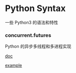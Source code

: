 # Python Syntax

一些 Python3 的语法和特性

### concurrent.futures

Python 的异步多线程和多进程实现

[doc](https://docs.python.org/3/library/concurrent.futures.html)

[example](http://htmlpreview.github.io/?https://github.com/Laisky/JUST_FOR_FUN/blob/master/src/python-syntax/concurrent.futures.html)

